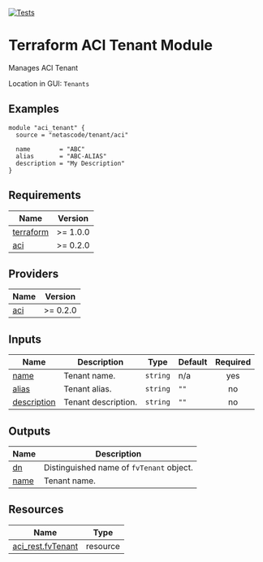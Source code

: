 <!-- BEGIN_TF_DOCS -->
[![Tests](https://github.com/netascode/terraform-aci-tenant/actions/workflows/test.yml/badge.svg)](https://github.com/netascode/terraform-aci-tenant/actions/workflows/test.yml)

# Terraform ACI Tenant Module

Manages ACI Tenant

Location in GUI:
`Tenants`

## Examples

```hcl
module "aci_tenant" {
  source = "netascode/tenant/aci"

  name        = "ABC"
  alias       = "ABC-ALIAS"
  description = "My Description"
}

```

## Requirements

| Name | Version |
|------|---------|
| <a name="requirement_terraform"></a> [terraform](#requirement\_terraform) | >= 1.0.0 |
| <a name="requirement_aci"></a> [aci](#requirement\_aci) | >= 0.2.0 |

## Providers

| Name | Version |
|------|---------|
| <a name="provider_aci"></a> [aci](#provider\_aci) | >= 0.2.0 |

## Inputs

| Name | Description | Type | Default | Required |
|------|-------------|------|---------|:--------:|
| <a name="input_name"></a> [name](#input\_name) | Tenant name. | `string` | n/a | yes |
| <a name="input_alias"></a> [alias](#input\_alias) | Tenant alias. | `string` | `""` | no |
| <a name="input_description"></a> [description](#input\_description) | Tenant description. | `string` | `""` | no |

## Outputs

| Name | Description |
|------|-------------|
| <a name="output_dn"></a> [dn](#output\_dn) | Distinguished name of `fvTenant` object. |
| <a name="output_name"></a> [name](#output\_name) | Tenant name. |

## Resources

| Name | Type |
|------|------|
| [aci_rest.fvTenant](https://registry.terraform.io/providers/netascode/aci/latest/docs/resources/rest) | resource |
<!-- END_TF_DOCS -->